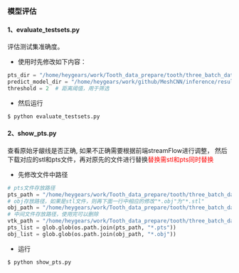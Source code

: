 ### 模型评估

#### 1、evaluate_testsets.py
评估测试集准确度。

- 使用时先修改如下内容：
```python
pts_dir = "/home/heygears/work/Tooth_data_prepare/tooth/three_batch_data/pts" # 原始牙龈线文件路径
predict_model_dir = "/home/heygears/work/github/MeshCNN/inference/results" # 模型预测后存放路径
threshold = 2  # 距离阈值，用于筛选
```
- 然后运行
```bash
$ python evaluate_testsets.py
```

#### 2、show_pts.py
查看原始牙龈线是否正确, 如果不正确需要根据前端streamFlow进行调整，
然后下载对应的stl和pts文件，再对原先的文件进行替换<font color="red">替换需stl和pts同时替换</font>

- 先修改文件中路径
```python
# pts文件存放路径
pts_path = "/home/heygears/work/Tooth_data_prepare/tooth/three_batch_data/pts"         
# obj存放路径，如果是stl文件，则再下面一行中相应的修改"*.obj"为"*.stl"
obj_path = "/home/heygears/work/Tooth_data_prepare/tooth/three_batch_data/file/train"
# 中间文件存放路径，使用完可以删除
vtk_path = "/home/heygears/work/Tooth_data_prepare/tooth/three_batch_data/vtk"
pts_list = glob.glob(os.path.join(pts_path, "*.pts"))
obj_list = glob.glob(os.path.join(obj_path, "*.obj"))
```
- 运行
```bash
$ python show_pts.py
```
